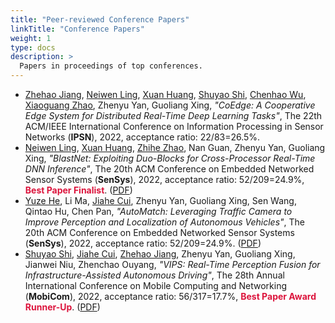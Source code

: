 ```yaml
---
title: "Peer-reviewed Conference Papers"
linkTitle: "Conference Papers"
weight: 1
type: docs
description: >
  Papers in proceedings of top conferences.
---
```


- <u>Zhehao Jiang</u>, <u>Neiwen Ling</u>, <u>Xuan Huang</u>, <u>Shuyao Shi</u>, <u>Chenhao Wu</u>, <u>Xiaoguang Zhao</u>, Zhenyu Yan, Guoliang Xing, *"CoEdge: A Cooperative Edge System for Distributed Real-Time Deep Learning Tasks"*, The 22th ACM/IEEE International Conference on Information Processing in Sensor Networks (**IPSN**), 2022, acceptance ratio: 22/83=26.5%.
- <u>Neiwen Ling</u>, <u>Xuan Huang</u>, <u>Zhihe Zhao</u>, Nan Guan, Zhenyu Yan, Guoliang Xing, *"BlastNet: Exploiting Duo-Blocks for Cross-Processor Real-Time DNN Inference"*, The 20th ACM Conference on Embedded Networked Sensor Systems (**SenSys**), 2022, acceptance ratio: 52/209=24.9%, **<font color=#DC143C>Best Paper Finalist</font>**. ([PDF](https://dl.acm.org/doi/pdf/10.1145/3560905.3568520))
- <u>Yuze He</u>, Li Ma, <u>Jiahe Cui</u>, Zhenyu Yan, Guoliang Xing, Sen Wang, Qintao Hu, Chen Pan, *"AutoMatch: Leveraging Traffic Camera to Improve Perception and Localization of Autonomous Vehicles"*, The 20th ACM Conference on Embedded Networked Sensor Systems (**SenSys**), 2022, acceptance ratio: 52/209=24.9%. ([PDF](https://dl.acm.org/doi/pdf/10.1145/3560905.3568519))
- <u>Shuyao Shi</u>, <u>Jiahe Cui</u>, <u>Zhehao Jiang</u>, Zhenyu Yan, Guoliang Xing, Jianwei Niu, Zhenchao Ouyang, *"VIPS: Real-Time Perception Fusion for Infrastructure-Assisted Autonomous Driving"*, The 28th Annual International Conference on Mobile Computing and Networking (**MobiCom**), 2022, acceptance ratio: 56/317=17.7%, **<font color=#DC143C>Best Paper Award Runner-Up</font>**. ([PDF](https://dl.acm.org/doi/pdf/10.1145/3495243.3560539))